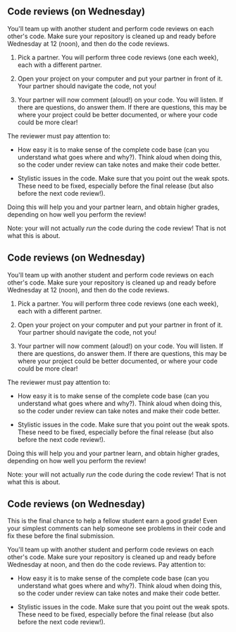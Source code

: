 ## Code reviews (on Wednesday)

You'll team up with another student and perform code reviews on each other's code. Make sure your repository is cleaned up and ready before Wednesday at 12 (noon), and then do the code reviews.

1. Pick a partner. You will perform three code reviews (one each week), each with a different partner.

2. Open your project on your computer and put your partner in front of it. Your partner should navigate the code, not you!

3. Your partner will now comment (aloud!) on your code. You will listen. If there are questions, do answer them. If there are questions, this may be where your project could be better documented, or where your code could be more clear!

The reviewer must pay attention to:

- How easy it is to make sense of the complete code base (can you understand what goes where and why?). Think aloud when doing this, so the coder under review can take notes and make their code better.

- Stylistic issues in the code. Make sure that you point out the weak spots. These need to be fixed, especially before the final release (but also before the next code review!).

Doing this will help you and your partner learn, and obtain higher grades, depending on how well you perform the review!

Note: your will not actually *run* the code during the code review! That is not what this is about.

## Code reviews (on Wednesday)

You'll team up with another student and perform code reviews on each other's code. Make sure your repository is cleaned up and ready before Wednesday at 12 (noon), and then do the code reviews.

1. Pick a partner. You will perform three code reviews (one each week), each with a different partner.

2. Open your project on your computer and put your partner in front of it. Your partner should navigate the code, not you!

3. Your partner will now comment (aloud!) on your code. You will listen. If there are questions, do answer them. If there are questions, this may be where your project could be better documented, or where your code could be more clear!

The reviewer must pay attention to:

- How easy it is to make sense of the complete code base (can you understand what goes where and why?). Think aloud when doing this, so the coder under review can take notes and make their code better.

- Stylistic issues in the code. Make sure that you point out the weak spots. These need to be fixed, especially before the final release (but also before the next code review!).

Doing this will help you and your partner learn, and obtain higher grades, depending on how well you perform the review!

Note: your will not actually *run* the code during the code review! That is not what this is about.


## Code reviews (on Wednesday)

This is the final chance to help a fellow student earn a good grade! Even your simplest comments can help someone see problems in their code and fix these before the final submission.

You'll team up with another student and perform code reviews on each other's code. Make sure your repository is cleaned up and ready before Wednesday at noon, and then do the code reviews. Pay attention to:

- How easy it is to make sense of the complete code base (can you understand what goes where and why?). Think aloud when doing this, so the coder under review can take notes and make their code better.

- Stylistic issues in the code. Make sure that you point out the weak spots. These need to be fixed, especially before the final release (but also before the next code review!).




